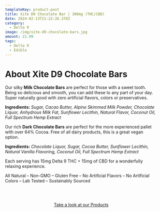 ```yaml
---
templateKey: product-post
title: Xite D9 Chocolate Bar | 300mg (THC/CBD)
date: 2024-02-13T21:22:26.376Z
category:
  - Delta 9
image: /img/xite-d9-chocolate-bars.jpg
amount: 21.99
tags:
  - Delta 9
  - Edible
---
```

# **About Xite D9 Chocolate Bars**

Our silky **Milk Chocolate Bars** are perfect for those with a sweet tooth. Being so delicious and smooth, you can add these to any part of your day. Super naturally good with zero artificial flavors, colors or preservatives.

**Ingredients:** *Sugar, Cacao Butter, Alpine Skimmed Milk Powder, Chocolate Liquor, Anhydrous Milk Fat, Sunflower Lecithin, Natural Flavor, Coconut Oil, Full Spectrum Hemp Extract*

Our rich **Dark Chocolate Bars** are perfect for the more experienced pallet with over 64% Cocoa. Free of all dairy products, this is a great vegan option.

**Ingredients:** *Chocolate Liquor, Sugar, Cocoa Butter, Sunflower Lecithin, Natural Vanilla Flavoring, Coconut Oil, Full Spectrum Hemp Extract*

Each serving has 15mg Delta 9 THC + 15mg of CBD for a wonderfully relaxing experience.

All Natural – Non-GMO – Gluten Free – No Artificial Flavors – No Artificial Colors – Lab Tested – Sustainably Sourced

<br><br>

<Center><a class="link-view-more-products" target="_blank" href="https://capitalamericanshaman.com/products">Take a look at our Products</a></Center>